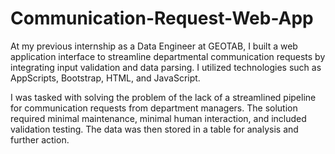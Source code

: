 # Communication-Request-Web-App

At my previous internship as a Data Engineer at GEOTAB, I built a web application interface to streamline departmental communication requests by integrating input validation and data parsing. I utilized technologies such as AppScripts, Bootstrap, HTML, and JavaScript.

I was tasked with solving the problem of the lack of a streamlined pipeline for communication requests from department managers. The solution required minimal maintenance, minimal human interaction, and included validation testing. The data was then stored in a table for analysis and further action. 
